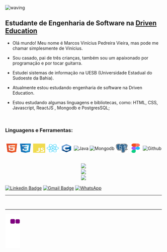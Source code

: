   ![waving](https://capsule-render.vercel.app/api?type=waving&height=200&text=Vinícius%20&fontAlignY=40&color=gradient)
  
  ## Estudante de Engenharia de Software na <a href="https://www.driven.com.br/">Driven Education</a>


- Olá mundo! Meu nome é Marcos Vinícius Pedreira Vieira, mas pode me chamar simplesmente de Vinícius.

- Sou casado, pai de três crianças, também sou um apaixonado por programação e por tocar guitarra.

- Estudei sistemas de informação na UESB (Universidade Estadual do Sudoeste da Bahia). 

- Atualmente estou estudando engenharia de software na Driven Education.
 
- Estou estudando algumas linguagens e bibliotecas, como: HTML, CSS, Javascript, ReactJS , Mongodb e PostgresSQL;

<br />

### Linguagens e Ferramentas:

<div style="display: inline_block" align="center" gap="10px"><br>

<img  align="center" alt="HTML5" height="30" width="40" src="https://raw.githubusercontent.com/devicons/devicon/master/icons/html5/html5-original.svg"/>
<img  align="center" alt="CSS3" height="30" width="40" src="https://raw.githubusercontent.com/devicons/devicon/master/icons/css3/css3-original.svg"/>
<img  align="center" alt="JavaScript" height="30" width="40" src="https://raw.githubusercontent.com/devicons/devicon/master/icons/javascript/javascript-plain.svg"/>
<img  align="center" alt="ReactJS" height="30" width="40" src="https://raw.githubusercontent.com/devicons/devicon/master/icons/react/react-original.svg"/>
<img  align="center" alt="C" height="30" width="40" src="https://raw.githubusercontent.com/github/explore/80688e429a7d4ef2fca1e82350fe8e3517d3494d/topics/c/c.png"/>
<img  align="center" alt="Java" height="30" width="40" src="https://cdn.jsdelivr.net/gh/devicons/devicon/icons/java/java-original.svg"/>
<img  align="center" alt="Mongodb" height="30" width="40" src="https://w7.pngwing.com/pngs/429/921/png-transparent-mongodb-plain-wordmark-logo-icon.png"/>
<img  align="center" alt="Postgres" height="30" width="40" src="https://github.com/devicons/devicon/blob/master/icons/postgresql/postgresql-original.svg"/>
<img align="center" alt="Figma" height="30" width="40" src="https://github.com/devicons/devicon/blob/master/icons/figma/figma-original.svg" />
<img align="center" alt="Github" height="30" width="40" src="https://cdn.jsdelivr.net/gh/devicons/devicon/icons/git/git-original.svg" />
</div>

<br />
<br />
<div style="display: inline_block" align="center" gap="15px">
    <img width="500rem" src="https://github-readme-stats.vercel.app/api?username=vinisi12363&show_icons=true&theme=dark"/>
    <br/>
    <img width="500rem" src="https://github-readme-streak-stats.herokuapp.com/?user=vinisi12363&layout=compact&langs_count=7&theme=dark" />
    <br/>
    <img width="500rem" src="https://github-readme-stats.vercel.app/api/top-langs/?username=vinisi12363&layout=compact&langs_count=8&theme=dark"/>
    <br/>
</div>

[![Linkedin Badge](https://img.shields.io/badge/-LinkedIn-blue?style=flat&logo=Linkedin&logoColor=white&link=https://www.linkedin.com/in/rebeccamanzi/)]([[https://www.linkedin.com/in/steniowagner/](https://www.linkedin.com/in/vini-si12363/)])
[![Gmail Badge](https://img.shields.io/badge/-Gmail-c14438?style=flat&logo=Gmail&logoColor=white&link=mailto:viniciuspv.si@gmail.com)](mailto:viniciuspv.si@gmail.com)
[![WhatsApp](https://img.shields.io/badge/WhatsApp-Chat-green.svg?style=flat-square&logo=whatsapp)](https://api.whatsapp.com/send?phone=5573988251737)

---
<br/>

----
![snake gif](https://github.com/vinisi12363/vinisi12363/blob/output/github-contribution-grid-snake.gif)



